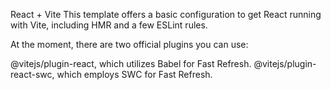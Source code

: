 React + Vite
This template offers a basic configuration to get React running with Vite, including HMR and a few ESLint rules.

At the moment, there are two official plugins you can use:

@vitejs/plugin-react, which utilizes Babel for Fast Refresh.
@vitejs/plugin-react-swc, which employs SWC for Fast Refresh.
